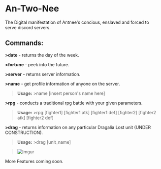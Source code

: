 # An-Two-Nee 
The Digital manifestation of Antnee's concious, enslaved and forced to serve discord servers.

## Commands:
**\>date** - returns the day of the week.

**\>fortune** - peek into the future.
  
**\>server** - returns server information.

**\>name** - get profile information of anyone on the server.

  >**Usage:** >name [insert person's name here] 

**\>rpg** - conducts a traditional rpg battle with your given parameters.
  
  >**Usage:** >rpg [fighter1] [fighter1 atk] [fighter1 def] [fighter2] [fighter2 atk] [fighter2 def]

**\>drag** - returns information on any particular Dragalia Lost unit (UNDER CONSTRUCTION).
  
  >**Usage:** >drag [unit_name]
  
  >![Imgur](https://i.imgur.com/VM8BqdS.png)
  
More Features coming soon.

